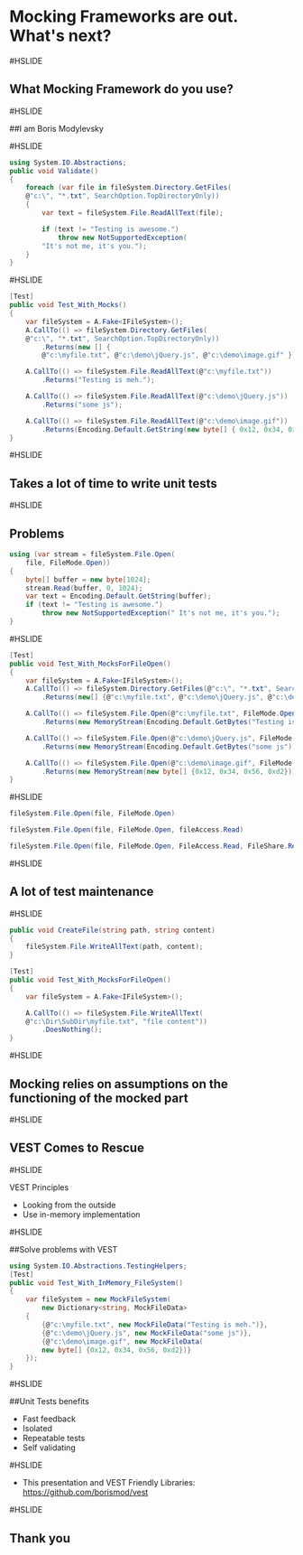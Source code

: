 # Mocking Frameworks are out. What's next?

#HSLIDE
## What Mocking Framework do you use?

#HSLIDE

##I am Boris Modylevsky

#HSLIDE

```C#
using System.IO.Abstractions;
public void Validate()
{
    foreach (var file in fileSystem.Directory.GetFiles(
	@"c:\", "*.txt", SearchOption.TopDirectoryOnly))
    {
        var text = fileSystem.File.ReadAllText(file);

        if (text != "Testing is awesome.")
            throw new NotSupportedException(
		"It's not me, it's you.");
    }
}
```
#HSLIDE
```C#
[Test]
public void Test_With_Mocks()
{
    var fileSystem = A.Fake<IFileSystem>();
    A.CallTo(() => fileSystem.Directory.GetFiles(
	@"c:\", "*.txt", SearchOption.TopDirectoryOnly))
        .Returns(new [] { 
		@"c:\myfile.txt", @"c:\demo\jQuery.js", @"c:\demo\image.gif" });

    A.CallTo(() => fileSystem.File.ReadAllText(@"c:\myfile.txt"))
        .Returns("Testing is meh.");

    A.CallTo(() => fileSystem.File.ReadAllText(@"c:\demo\jQuery.js"))
        .Returns("some js");

    A.CallTo(() => fileSystem.File.ReadAllText(@"c:\demo\image.gif"))
        .Returns(Encoding.Default.GetString(new byte[] { 0x12, 0x34, 0x56, 0xd2 }));
}
```

#HSLIDE

## Takes a lot of time to write unit tests

#HSLIDE

## Problems

```C#
using (var stream = fileSystem.File.Open(
	file, FileMode.Open))
{
    byte[] buffer = new byte[1024];
    stream.Read(buffer, 0, 1024);
    var text = Encoding.Default.GetString(buffer);
    if (text != "Testing is awesome.")
        throw new NotSupportedException(" It's not me, it's you.");
}
```

#HSLIDE
```C#
[Test]
public void Test_With_MocksForFileOpen()
{
    var fileSystem = A.Fake<IFileSystem>();
    A.CallTo(() => fileSystem.Directory.GetFiles(@"c:\", "*.txt", SearchOption.TopDirectoryOnly))
        .Returns(new[] {@"c:\myfile.txt", @"c:\demo\jQuery.js", @"c:\demo\image.gif"});

    A.CallTo(() => fileSystem.File.Open(@"c:\myfile.txt", FileMode.Open))
        .Returns(new MemoryStream(Encoding.Default.GetBytes("Testing is meh.")));

    A.CallTo(() => fileSystem.File.Open(@"c:\demo\jQuery.js", FileMode.Open))
        .Returns(new MemoryStream(Encoding.Default.GetBytes("some js")));

    A.CallTo(() => fileSystem.File.Open(@"c:\demo\image.gif", FileMode.Open))
        .Returns(new MemoryStream(new byte[] {0x12, 0x34, 0x56, 0xd2}));
}
```

#HSLIDE

```C#
fileSystem.File.Open(file, FileMode.Open)

fileSystem.File.Open(file, FileMode.Open, fileAccess.Read)

fileSystem.File.Open(file, FileMode.Open, FileAccess.Read, FileShare.Read)
```

#HSLIDE

## A lot of test maintenance

#HSLIDE

```C#
public void CreateFile(string path, string content)
{
    fileSystem.File.WriteAllText(path, content);
}

[Test]
public void Test_With_MocksForFileOpen()
{
    var fileSystem = A.Fake<IFileSystem>();

    A.CallTo(() => fileSystem.File.WriteAllText(
	@"c:\Dir\SubDir\myfile.txt", "file content"))
        .DoesNothing();
}
```

#HSLIDE

## Mocking relies on assumptions on the functioning of the mocked part

#HSLIDE

## VEST Comes to Rescue

#HSLIDE

VEST Principles
* Looking from the outside 
* Use in-memory implementation

#HSLIDE

##Solve problems with VEST

```C#
using System.IO.Abstractions.TestingHelpers;
[Test]
public void Test_With_InMemory_FileSystem()
{
	var fileSystem = new MockFileSystem(
		new Dictionary<string, MockFileData>
    {
        {@"c:\myfile.txt", new MockFileData("Testing is meh.")},
        {@"c:\demo\jQuery.js", new MockFileData("some js")},
        {@"c:\demo\image.gif", new MockFileData(
		new byte[] {0x12, 0x34, 0x56, 0xd2})}
    });
}
```

#HSLIDE

##Unit Tests benefits

* Fast feedback
* Isolated
* Repeatable tests
* Self validating

#HSLIDE

* This presentation and VEST Friendly Libraries:
https://github.com/borismod/vest


#HSLIDE
## Thank you
